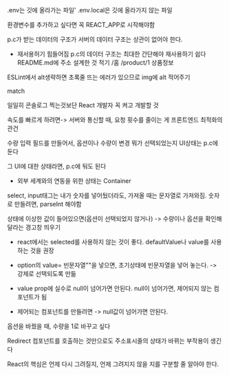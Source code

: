 .env는 깃에 올라가는 파일'
.env.local은 깃에 올라가지 않는 파일

환경변수를 추가하고 싶다면 꼭 REACT_APP로 시작해야함

p.c가 받는 데이터의 구조가 서버의 데이터 구조는 상관이 없어야 한다.
- 재서용허기 힘들어짐
p.c의 데이터 구조는 최대한 간단해야 재사용하기 쉽다
README.md에 주소 설계한 것 적기
/홈
/product/1 상품정보

ESLint에서 alt생략하면 초록줄 뜨는 에러가 있으므로 img에 alt 적어주기

match

일일히 콘솔로그 찍는것보단 
React 개발자 꼭 켜고 개발할 것

속도를 빠르게 하려면-> 서버와 통신할 때, 요청 횟수를 줄이는 게 프론트엔드 최적화의 관건


수량 입력 필드를 만들어서, 옵션이나 수량이 변경
뭐가 선택되었는지 UI상태는  p.c에 둔다


그 UI에 대한 상태라면, p.c에 둬도 된다
- 외부 세계와의 연동을 위한 상태는 Container

select, input태그는 내가 숫자를 넣어뒀더라도, 가져올 때는 문자열로 가져와짐. 숫자로 만들려면, parseInt 해야함

상태에 이상한 값이 들어있으면(옵션이 선택되었지 않거나) -> 수량이나 옵션을 확인해달라는 경고창 띄우기


- react에서는 selected를 사용하지 않는 것이 좋다. defaultValue나 value를 사용하는 것을 권장 
- option의 value= 빈문자열""을 넣으면, 초기상태에 빈문자열을 넣어 놓는다. -> 강제로 선택되도록 만듦

- value prop에 실수로 null이 넘어가면 안된다. null이 넘어가면, 제어되지 않는 컴포넌트가 됨
- 제어되는 컴포넌트를 만들려면 -> null값이 넘어가면 안된다.

옵션을 바꿨을 때, 수량을 1로 바꾸고 싶다

Redirect 컴포넌트를 호출하는 것만으로도 주소표시줄의 상태가 바뀌는 부작용이 생긴다

React의 핵심은 언제 다시 그려질지, 언제 그려지지 않을 지를 구분할 줄 알아야 한다.